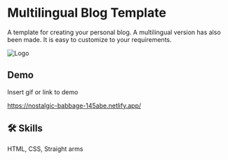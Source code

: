
# Multilingual Blog Template

A template for creating your personal blog. A multilingual version has also been made. It is easy to customize to your requirements.


![Logo](https://nostalgic-babbage-145abe.netlify.app/scrin.jpg)

    
## Demo

Insert gif or link to demo

  https://nostalgic-babbage-145abe.netlify.app/
## 🛠 Skills
HTML, CSS, Straight arms

  